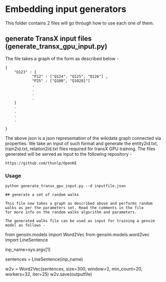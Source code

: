 # Embedding input generators


This folder contains 2 files will go through how to use each one of them.

## generate TransX input files (generate_transx_gpu_input.py)
The file takes a graph of the form as described below -
```
{
    "Q123" : {
            "P12" : ["Q124", "Q125", "Q126"] ,
            "P25" : ["Q100", "Q10201"]
            .
            .
            .
            .
    }
    .
    .
    .
    .

}
```
The above json is a json representation of the wikidata graph connected via properties. We take an input of such format and generate
the entity2id.txt, train2id.txt, relation2id.txt files required for transX GPU training. The files generated will be served as input to the
following repository -

`https://github.com/thunlp/OpenKE`

### Usage
```
python generate_transx_gpu_input.py --d inputfile.json

## generate a set of random walks

This file now takes a graph as described above and performs random walks as per the parameters set. Read the comments in the file
for more info on the random walks algorithm and parameters.

The generated walks file can be used as input for training a gensim model as follows -

```
from gensim.models import Word2Vec
from gensim.models.word2vec import LineSentence

inp_name=sys.argv[1]

sentences = LineSentence(inp_name)

w2v = Word2Vec(sentences, size=300, window=2, min_count=20, workers=32, iter=25)
w2v.save(outputfile)
```


